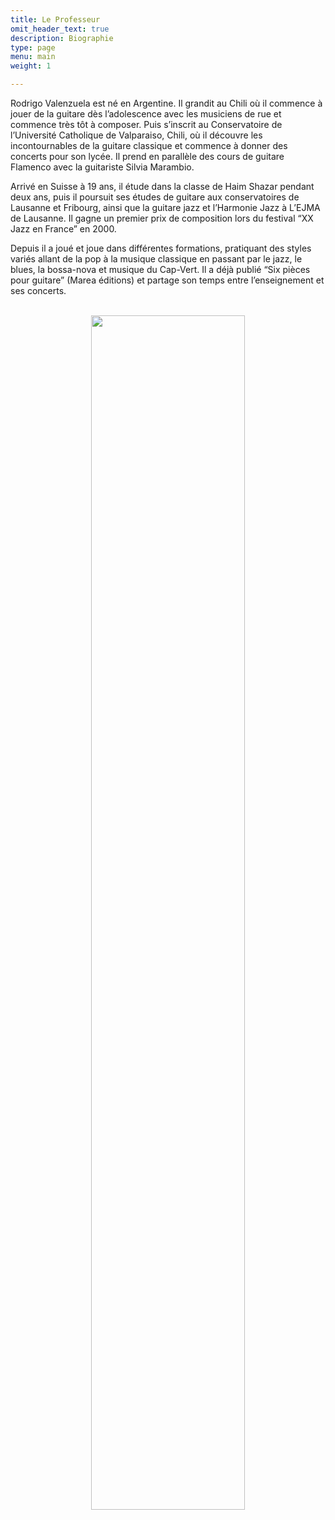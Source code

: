 ```yaml
---
title: Le Professeur
omit_header_text: true
description: Biographie
type: page
menu: main
weight: 1

---
```


Rodrigo Valenzuela est né en Argentine. Il grandit au Chili où il
commence à jouer de la guitare dès l’adolescence avec les musiciens de
rue et commence très tôt à composer. Puis s’inscrit au Conservatoire de
l’Université Catholique de Valparaiso, Chili, où il découvre les incontournables de la guitare classique et commence à donner des concerts pour son lycée. Il prend en parallèle des cours de guitare Flamenco avec la guitariste Silvia Marambio.

Arrivé en Suisse à 19 ans, il étude dans la classe de Haim Shazar pendant deux ans, puis il poursuit ses études de guitare aux conservatoires de Lausanne et Fribourg, ainsi que la guitare jazz et l’Harmonie Jazz à L’EJMA de Lausanne. Il gagne un premier prix de composition lors du festival “XX Jazz en France” en 2000.

Depuis il a joué et joue dans différentes formations, pratiquant des styles variés allant de la pop à la musique classique en passant par le jazz, le blues, la bossa-nova et musique du Cap-Vert. Il a déjà publié “Six pièces pour guitare” (Marea éditions) et partage son temps entre l’enseignement et ses concerts.


<br/>

<center>
<img src="../images/rv10.png" width="70%">
</center>

